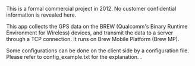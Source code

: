 This is a formal commercial project in 2012. No customer confidential information is revealed here.

This app collects the GPS data on the BREW (Qualcomm's Binary Runtime Environment for Wireless) devices, and transmit the data to a server through a TCP connection. It runs on Brew Mobile Platform (Brew MP).

Some configurations can be done on the client side by a configuration file. Please refer to config_example.txt for the explanation.
.